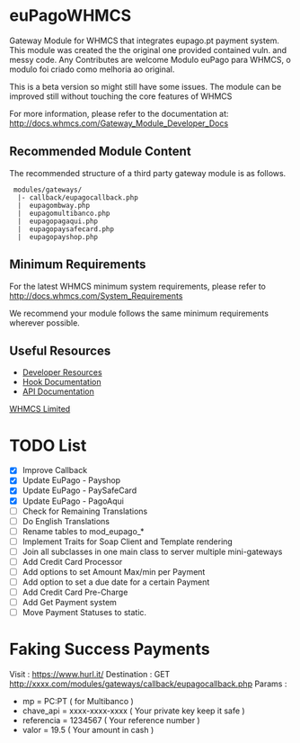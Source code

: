 # euPagoWHMCS
Gateway Module for WHMCS that integrates eupago.pt payment system. This module was created the the original one provided contained vuln. and messy code. Any Contributes are welcome
Modulo euPago para WHMCS, o modulo foi criado como melhoria ao original.

This is a beta version so might still have some issues.
The module can be improved still without touching the core features of WHMCS

For more information, please refer to the documentation at:
http://docs.whmcs.com/Gateway_Module_Developer_Docs

## Recommended Module Content ##

The recommended structure of a third party gateway module is as follows.

```
 modules/gateways/
  |- callback/eupagocallback.php
  |  eupagombway.php
  |  eupagomultibanco.php
  |  eupagopagaqui.php
  |  eupagopaysafecard.php
  |  eupagopayshop.php
```

## Minimum Requirements ##

For the latest WHMCS minimum system requirements, please refer to
http://docs.whmcs.com/System_Requirements

We recommend your module follows the same minimum requirements wherever
possible.

## Useful Resources
* [Developer Resources](http://www.whmcs.com/developers/)
* [Hook Documentation](http://docs.whmcs.com/Hooks)
* [API Documentation](http://docs.whmcs.com/API)

[WHMCS Limited](http://www.whmcs.com)

# TODO List
- [x] Improve Callback
- [x] Update EuPago - Payshop
- [x] Update EuPago - PaySafeCard
- [x] Update EuPago - PagoAqui
- [ ] Check for Remaining Translations
- [ ] Do English Translations
- [ ] Rename tables to mod_eupago_*
- [ ] Implement Traits for Soap Client and Template rendering
- [ ] Join all subclasses in one main class to server multiple mini-gateways
- [ ] Add Credit Card Processor
- [ ] Add options to set Amount Max/min per Payment
- [ ] Add option to set a due date for a certain Payment
- [ ] Add Credit Card Pre-Charge
- [ ] Add Get Payment system
- [ ] Move Payment Statuses to static.

# Faking Success Payments
Visit : https://www.hurl.it/
Destination : GET http://xxxx.com/modules/gateways/callback/eupagocallback.php
Params : 
 - mp = PC:PT ( for Multibanco )
 - chave_api = xxxx-xxxx-xxxx ( Your private key keep it safe )
 - referencia = 1234567 ( Your reference number ) 
 - valor = 19.5 ( Your amount in cash )
 
 
